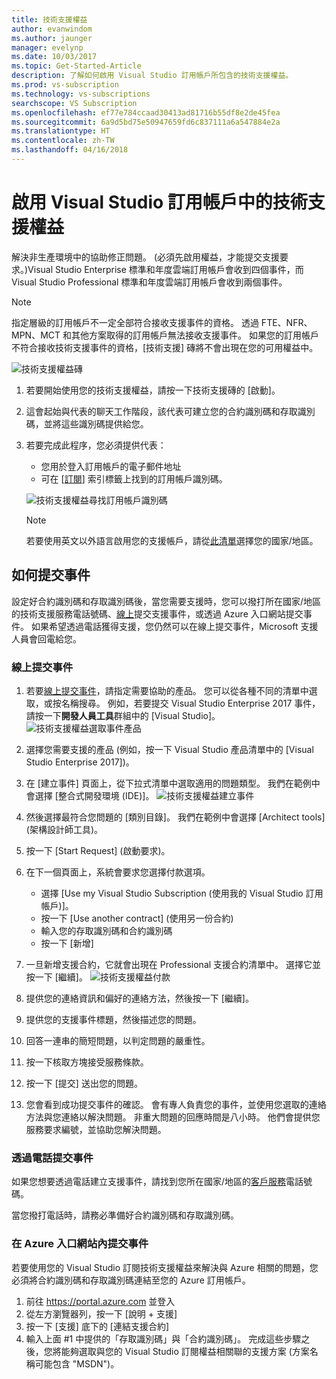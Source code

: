 ```yaml
---
title: 技術支援權益
author: evanwindom
ms.author: jaunger
manager: evelynp
ms.date: 10/03/2017
ms.topic: Get-Started-Article
description: 了解如何啟用 Visual Studio 訂用帳戶所包含的技術支援權益。
ms.prod: vs-subscription
ms.technology: vs-subscriptions
searchscope: VS Subscription
ms.openlocfilehash: ef77e784ccaad30413ad81716b55df8e2de45fea
ms.sourcegitcommit: 6a9d5bd75e50947659fd6c837111a6a547884e2a
ms.translationtype: HT
ms.contentlocale: zh-TW
ms.lasthandoff: 04/16/2018
---
```

# <a name="activating-the-technical-support-benefit-in-visual-studio-subscriptions"></a>啟用 Visual Studio 訂用帳戶中的技術支援權益

解決非生產環境中的協助修正問題。  (必須先啟用權益，才能提交支援要求。)Visual Studio Enterprise 標準和年度雲端訂用帳戶會收到四個事件，而 Visual Studio Professional 標準和年度雲端訂用帳戶會收到兩個事件。  

   > [!NOTE]
   > 指定層級的訂用帳戶不一定全部符合接收支援事件的資格。  透過 FTE、NFR、MPN、MCT 和其他方案取得的訂用帳戶無法接收支援事件。  如果您的訂用帳戶不符合接收技術支援事件的資格，[技術支援] 磚將不會出現在您的可用權益中。 

   ![技術支援權益磚](_img\vs-tech-support\vs-tech-support-tile.png)

1.  若要開始使用您的技術支援權益，請按一下技術支援磚的 [啟動]。 
2.  這會起始與代表的聊天工作階段，該代表可建立您的合約識別碼和存取識別碼，並將這些識別碼提供給您。 
3.  若要完成此程序，您必須提供代表：
    - 您用於登入訂用帳戶的電子郵件地址
    - 可在 [[訂閱](https://my.visualstudio.com/subscriptions)] 索引標籤上找到的訂用帳戶識別碼。 

    ![技術支援權益尋找訂用帳戶識別碼](_img\vs-tech-support\vs-tech-support-subID-cropped.png)

    > [!NOTE]
    > 若要使用英文以外語言啟用您的支援帳戶，請從[此清單](http://support.microsoft.com/activatesupport)選擇您的國家/地區。   

## <a name="how-to-submit-an-incident"></a>如何提交事件
設定好合約識別碼和存取識別碼後，當您需要支援時，您可以撥打所在國家/地區的技術支援服務電話號碼、[線上](http://support.microsoft.com/oas/)提交支援事件，或透過 Azure 入口網站提交事件。  如果希望透過電話獲得支援，您仍然可以在線上提交事件，Microsoft 支援人員會回電給您。

### <a name="submit-an-incident-online"></a>線上提交事件
1.  若要[線上提交事件](http://support.microsoft.com/oas/)，請指定需要協助的產品。  您可以從各種不同的清單中選取，或按名稱搜尋。  例如，若要提交 Visual Studio Enterprise 2017 事件，請按一下**開發人員工具**群組中的 [Visual Studio]。 
    ![技術支援權益選取事件產品](_img\vs-tech-support\vs-tech-support-select-product.png)

2.  選擇您需要支援的產品  (例如，按一下 Visual Studio 產品清單中的 [Visual Studio Enterprise 2017])。 
3.  在 [建立事件] 頁面上，從下拉式清單中選取適用的問題類型。  我們在範例中會選擇 [整合式開發環境 (IDE)]。
    ![技術支援權益建立事件](_img\vs-tech-support\vs-tech-support-create-incident.png)

4.  然後選擇最符合您問題的 [類別目錄]。  我們在範例中會選擇 [Architect tools] (架構設計師工具)。
5.  按一下 [Start Request] (啟動要求)。 
6.  在下一個頁面上，系統會要求您選擇付款選項。  
    - 選擇 [Use my Visual Studio Subscription (使用我的 Visual Studio 訂用帳戶)]。 
    - 按一下 [Use another contract] (使用另一份合約)
    - 輸入您的存取識別碼和合約識別碼
    - 按一下 [新增]
7.  一旦新增支援合約，它就會出現在 Professional 支援合約清單中。  選擇它並按一下 [繼續]。
     ![技術支援權益付款](_img\vs-tech-support\vs-tech-support-payment.png)

8.  提供您的連絡資訊和偏好的連絡方法，然後按一下 [繼續]。  
9.  提供您的支援事件標題，然後描述您的問題。  
10. 回答一連串的簡短問題，以判定問題的嚴重性。  
11. 按一下核取方塊接受服務條款。
12. 按一下 [提交] 送出您的問題。  
13. 您會看到成功提交事件的確認。  會有專人負責您的事件，並使用您選取的連絡方法與您連絡以解決問題。  非重大問題的回應時間是八小時。 他們會提供您服務要求編號，並協助您解決問題。 

### <a name="submit-an-incident-by-phone"></a>透過電話提交事件
如果您想要透過電話建立支援事件，請找到您所在國家/地區的[客戶服務](https://support.microsoft.com/help/13948/global-customer-service-phone-numbers)電話號碼。  

當您撥打電話時，請務必準備好合約識別碼和存取識別碼。 

### <a name="submit-an-incident-within-the-azure-portal"></a>在 Azure 入口網站內提交事件
若要使用您的 Visual Studio 訂閱技術支援權益來解決與 Azure 相關的問題，您必須將合約識別碼和存取識別碼連結至您的 Azure 訂用帳戶。  
1.  前往 https://portal.azure.com 並登入
2.  從左方瀏覽器列，按一下 [說明 + 支援]
3.  按一下 [支援] 底下的 [連結支援合約]
4.  輸入上面 #1 中提供的「存取識別碼」與「合約識別碼」。
完成這些步驟之後，您將能夠選取與您的 Visual Studio 訂閱權益相關聯的支援方案  (方案名稱可能包含 "MSDN")。

 


